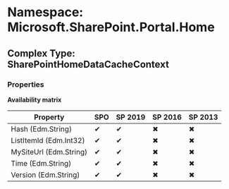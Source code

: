 # Namespace: Microsoft.SharePoint.Portal.Home

## Complex Type: SharePointHomeDataCacheContext

### Properties

**Availability matrix**

Property | SPO | SP 2019 | SP 2016 | SP 2013
----------|-----|---------|---------|--------
Hash (Edm.String) | ✔ | ✔ | ✖ | ✖
ListItemId (Edm.Int32) | ✔ | ✔ | ✖ | ✖
MySiteUrl (Edm.String) | ✔ | ✔ | ✖ | ✖
Time (Edm.String) | ✔ | ✔ | ✖ | ✖
Version (Edm.String) | ✔ | ✔ | ✖ | ✖
